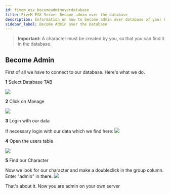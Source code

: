 ```yaml
---
id: fivem_esx_becomeadminoverdatabase
title: FiveM ESX Server Become admin over the database
description: Information on how to become admin over database of your FiveM server with ESX from ZAP-Hosting - ZAP-Hosting.com documentation
sidebar_label: Become Admin over the Database
---
```


> **Important:** A character must be created by you, so that you can find it in the database.

## Become Admin

First of all we have to connect to our database.
Here's what we do.

**1** Select Database TAB

![](https://user-images.githubusercontent.com/61839701/170336190-734ed2f3-d15e-4ec3-b65b-06e15be710bf.png)

**2** Click on Manage

![](https://user-images.githubusercontent.com/61839701/170336314-313d0933-c623-4807-9fd7-7dcaf39739a9.png)

**3** Login with our data

If necessary login with our data which we find here:
![](https://user-images.githubusercontent.com/61839701/170336408-2dc1282f-ba45-4f50-a4bc-d80e332706e9.png)

**4** Open the users table

![](https://user-images.githubusercontent.com/61839701/170336447-7818172c-4015-4b8e-ae59-e6cec38d4a9a.png)

**5** Find our Character

Now we look for our character and make a doubleclick in the group column.
Enter "admin" in there.
![](https://user-images.githubusercontent.com/61839701/170336566-70ef56a1-839e-4d18-9b6d-d7b47d29f876.png)

That's about it. Now you are admin on your own server
